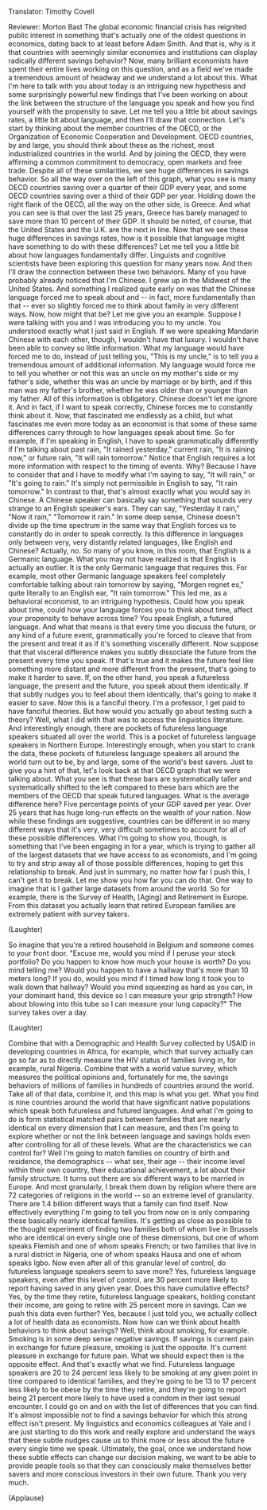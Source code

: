 

Translator: Timothy Covell

Reviewer: Morton Bast
The global economic financial crisis has reignited public interest
in something that&#39;s actually one of the oldest questions in economics,
dating back to at least before Adam Smith.
And that is, why is it that countries with seemingly similar economies and institutions
can display radically different savings behavior?
Now, many brilliant economists have spent their entire lives working on this question,
and as a field we&#39;ve made a tremendous amount of headway
and we understand a lot about this.
What I&#39;m here to talk with you about today is an intriguing new hypothesis
and some surprisingly powerful new findings that I&#39;ve been working on
about the link between the structure of the language you speak
and how you find yourself with the propensity to save.
Let me tell you a little bit about savings rates, a little bit about language,
and then I&#39;ll draw that connection.
Let&#39;s start by thinking about the member countries of the OECD,
or the Organization of Economic Cooperation and Development.
OECD countries, by and large, you should think about these
as the richest, most industrialized countries in the world.
And by joining the OECD, they were affirming a common commitment
to democracy, open markets and free trade.
Despite all of these similarities, we see huge differences in savings behavior.
So all the way over on the left of this graph,
what you see is many OECD countries saving over a quarter of their GDP every year,
and some OECD countries saving over a third of their GDP per year.
Holding down the right flank of the OECD, all the way on the other side, is Greece.
And what you can see is that over the last 25 years,
Greece has barely managed to save more than 10 percent of their GDP.
It should be noted, of course, that the United States and the U.K. are the next in line.
Now that we see these huge differences in savings rates,
how is it possible that language might have something to do with these differences?
Let me tell you a little bit about how languages fundamentally differ.
Linguists and cognitive scientists have been exploring this question for many years now.
And then I&#39;ll draw the connection between these two behaviors.
Many of you have probably already noticed that I&#39;m Chinese.
I grew up in the Midwest of the United States.
And something I realized quite early on
was that the Chinese language forced me to speak about and --
in fact, more fundamentally than that --
ever so slightly forced me to think about family in very different ways.
Now, how might that be? Let me give you an example.
Suppose I were talking with you and I was introducing you to my uncle.
You understood exactly what I just said in English.
If we were speaking Mandarin Chinese with each other, though,
I wouldn&#39;t have that luxury.
I wouldn&#39;t have been able to convey so little information.
What my language would have forced me to do,
instead of just telling you, &quot;This is my uncle,&quot;
is to tell you a tremendous amount of additional information.
My language would force me to tell you
whether or not this was an uncle on my mother&#39;s side or my father&#39;s side,
whether this was an uncle by marriage or by birth,
and if this man was my father&#39;s brother,
whether he was older than or younger than my father.
All of this information is obligatory. Chinese doesn&#39;t let me ignore it.
And in fact, if I want to speak correctly,
Chinese forces me to constantly think about it.
Now, that fascinated me endlessly as a child,
but what fascinates me even more today as an economist
is that some of these same differences carry through to how languages speak about time.
So for example, if I&#39;m speaking in English, I have to speak grammatically differently
if I&#39;m talking about past rain, &quot;It rained yesterday,&quot;
current rain, &quot;It is raining now,&quot;
or future rain, &quot;It will rain tomorrow.&quot;
Notice that English requires a lot more information with respect to the timing of events.
Why? Because I have to consider that
and I have to modify what I&#39;m saying to say, &quot;It will rain,&quot; or &quot;It&#39;s going to rain.&quot;
It&#39;s simply not permissible in English to say, &quot;It rain tomorrow.&quot;
In contrast to that, that&#39;s almost exactly what you would say in Chinese.
A Chinese speaker can basically say something
that sounds very strange to an English speaker&#39;s ears.
They can say, &quot;Yesterday it rain,&quot; &quot;Now it rain,&quot; &quot;Tomorrow it rain.&quot;
In some deep sense, Chinese doesn&#39;t divide up the time spectrum
in the same way that English forces us to constantly do in order to speak correctly.
Is this difference in languages
only between very, very distantly related languages, like English and Chinese?
Actually, no.
So many of you know, in this room, that English is a Germanic language.
What you may not have realized is that English is actually an outlier.
It is the only Germanic language that requires this.
For example, most other Germanic language speakers
feel completely comfortable talking about rain tomorrow
by saying, &quot;Morgen regnet es,&quot;
quite literally to an English ear, &quot;It rain tomorrow.&quot;
This led me, as a behavioral economist, to an intriguing hypothesis.
Could how you speak about time, could how your language forces you to think about time,
affect your propensity to behave across time?
You speak English, a futured language.
And what that means is that every time you discuss the future,
or any kind of a future event,
grammatically you&#39;re forced to cleave that from the present
and treat it as if it&#39;s something viscerally different.
Now suppose that that visceral difference
makes you subtly dissociate the future from the present every time you speak.
If that&#39;s true and it makes the future feel
like something more distant and more different from the present,
that&#39;s going to make it harder to save.
If, on the other hand, you speak a futureless language,
the present and the future, you speak about them identically.
If that subtly nudges you to feel about them identically,
that&#39;s going to make it easier to save.
Now this is a fanciful theory.
I&#39;m a professor, I get paid to have fanciful theories.
But how would you actually go about testing such a theory?
Well, what I did with that was to access the linguistics literature.
And interestingly enough, there are pockets of futureless language speakers
situated all over the world.
This is a pocket of futureless language speakers in Northern Europe.
Interestingly enough, when you start to crank the data,
these pockets of futureless language speakers all around the world
turn out to be, by and large, some of the world&#39;s best savers.
Just to give you a hint of that,
let&#39;s look back at that OECD graph that we were talking about.
What you see is that these bars are systematically taller
and systematically shifted to the left
compared to these bars which are the members of the OECD that speak futured languages.
What is the average difference here?
Five percentage points of your GDP saved per year.
Over 25 years that has huge long-run effects on the wealth of your nation.
Now while these findings are suggestive,
countries can be different in so many different ways
that it&#39;s very, very difficult sometimes to account for all of these possible differences.
What I&#39;m going to show you, though, is something that I&#39;ve been engaging in for a year,
which is trying to gather all of the largest datasets
that we have access to as economists,
and I&#39;m going to try and strip away all of those possible differences,
hoping to get this relationship to break.
And just in summary, no matter how far I push this, I can&#39;t get it to break.
Let me show you how far you can do that.
One way to imagine that is I gather large datasets from around the world.
So for example, there is the Survey of Health, [Aging] and Retirement in Europe.
From this dataset you actually learn that retired European families
are extremely patient with survey takers.

(Laughter)

So imagine that you&#39;re a retired household in Belgium and someone comes to your front door.
&quot;Excuse me, would you mind if I peruse your stock portfolio?
Do you happen to know how much your house is worth? Do you mind telling me?
Would you happen to have a hallway that&#39;s more than 10 meters long?
If you do, would you mind if I timed how long it took you to walk down that hallway?
Would you mind squeezing as hard as you can, in your dominant hand, this device
so I can measure your grip strength?
How about blowing into this tube so I can measure your lung capacity?&quot;
The survey takes over a day.

(Laughter)

Combine that with a Demographic and Health Survey
collected by USAID in developing countries in Africa, for example,
which that survey actually can go so far as to directly measure the HIV status
of families living in, for example, rural Nigeria.
Combine that with a world value survey,
which measures the political opinions and, fortunately for me, the savings behaviors
of millions of families in hundreds of countries around the world.
Take all of that data, combine it, and this map is what you get.
What you find is nine countries around the world
that have significant native populations
which speak both futureless and futured languages.
And what I&#39;m going to do is form statistical matched pairs
between families that are nearly identical on every dimension that I can measure,
and then I&#39;m going to explore whether or not the link between language and savings holds
even after controlling for all of these levels.
What are the characteristics we can control for?
Well I&#39;m going to match families on country of birth and residence,
the demographics -- what sex, their age --
their income level within their own country,
their educational achievement, a lot about their family structure.
It turns out there are six different ways to be married in Europe.
And most granularly, I break them down by religion
where there are 72 categories of religions in the world --
so an extreme level of granularity.
There are 1.4 billion different ways that a family can find itself.
Now effectively everything I&#39;m going to tell you from now on
is only comparing these basically nearly identical families.
It&#39;s getting as close as possible to the thought experiment
of finding two families both of whom live in Brussels
who are identical on every single one of these dimensions,
but one of whom speaks Flemish and one of whom speaks French;
or two families that live in a rural district in Nigeria,
one of whom speaks Hausa and one of whom speaks Igbo.
Now even after all of this granular level of control,
do futureless language speakers seem to save more?
Yes, futureless language speakers, even after this level of control,
are 30 percent more likely to report having saved in any given year.
Does this have cumulative effects?
Yes, by the time they retire, futureless language speakers, holding constant their income,
are going to retire with 25 percent more in savings.
Can we push this data even further?
Yes, because I just told you, we actually collect a lot of health data as economists.
Now how can we think about health behaviors to think about savings?
Well, think about smoking, for example.
Smoking is in some deep sense negative savings.
If savings is current pain in exchange for future pleasure,
smoking is just the opposite.
It&#39;s current pleasure in exchange for future pain.
What we should expect then is the opposite effect.
And that&#39;s exactly what we find.
Futureless language speakers are 20 to 24 percent less likely
to be smoking at any given point in time compared to identical families,
and they&#39;re going to be 13 to 17 percent less likely
to be obese by the time they retire,
and they&#39;re going to report being 21 percent more likely
to have used a condom in their last sexual encounter.
I could go on and on with the list of differences that you can find.
It&#39;s almost impossible not to find a savings behavior
for which this strong effect isn&#39;t present.
My linguistics and economics colleagues at Yale and I are just starting to do this work
and really explore and understand the ways that these subtle nudges
cause us to think more or less about the future every single time we speak.
Ultimately, the goal,
once we understand how these subtle effects can change our decision making,
we want to be able to provide people tools
so that they can consciously make themselves better savers
and more conscious investors in their own future.
Thank you very much.

(Applause)


